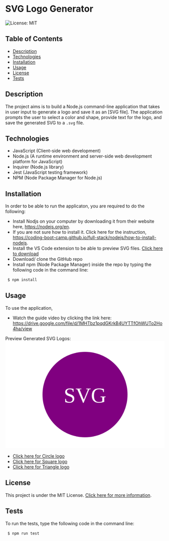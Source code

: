 # SVG Logo Generator
 ![License: MIT](https://img.shields.io/badge/License-MIT-yellow.svg)

## Table of Contents

- [Description](#description)
- [Technologies](#technologies)
- [Installation](#installation)
- [Usage](#usage)
- [License](#license)
- [Tests](#tests)

## Description

The project aims is to build a Node.js command-line application that takes in user input to generate a logo and save it as an [SVG file]. The application prompts the user to select a color and shape, provide text for the logo, and save the generated SVG to a `.svg` file.


## Technologies

- JavaScript (Client-side web development)
- Node.js (A runtime environment and server-side web development platform for JavaScript)
- Inquirer (Node.js library)
- Jest (JavaScript testing framework)
- NPM (Node Package Manager for Node.js)


## Installation

In order to be able to run the applicaton, you are required to do the following:

- Install Nodjs on your computer by downloading it from their website here, https://nodejs.org/en.
- If you are not sure how to install it. Click here for the instruction, https://coding-boot-camp.github.io/full-stack/nodejs/how-to-install-nodejs.
- Install the VS Code extension to be able to preview SVG files. [Click here to download](https://marketplace.visualstudio.com/items?itemName=jock.svg)
- Download/ clone the GitHub repo 
- Install npm (Node Package Manager) inside the repo by typing the following code in the command line:
```bash
 $ npm install
 ```


## Usage

To use the application,
- Watch the guide video by clicking the link here: https://drive.google.com/file/d/1MHTbz1pqdGKrkB4UYTTfOhWUTo2Ho4ha/view


Preview Generated SVG Logos:
![Generated SVG Logo](./examples/logo.svg)
* [Click here for Circle logo](./examples/circle-logo.svg)
* [Click here for Square logo](./examples/square-logo.svg)
* [Click here for Triangle logo](./examples/triangle-logo.svg)


## License

This project is under the MIT License. [Click here for more information](https://opensource.org/licenses/MIT).


## Tests

To run the tests, type the following code in the command line:
```bash
 $ npm run test
 ```